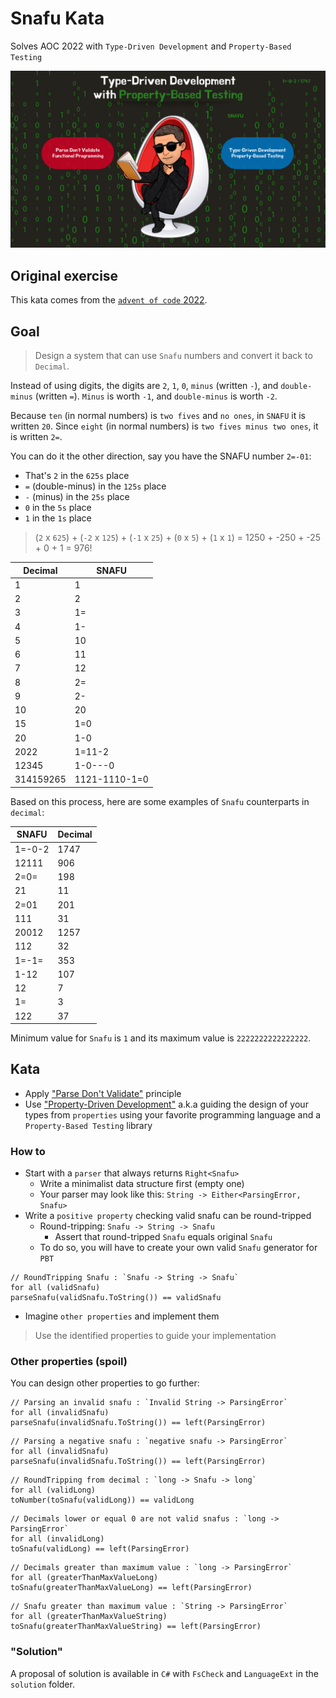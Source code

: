 # Snafu Kata
Solves AOC 2022 with `Type-Driven Development` and `Property-Based Testing`

![Snafu kata](img/snafu-kata.png)

## Original exercise
This kata comes from the [`advent of code` 2022](https://adventofcode.com/2022/day/25).

## Goal
> Design a system that can use `Snafu` numbers and convert it back to `Decimal`.

Instead of using digits, the digits are `2`, `1`, `0`, `minus` (written `-`), and `double-minus` (written `=`). 
`Minus` is worth `-1`, and `double-minus` is worth `-2`.

Because `ten` (in normal numbers) is `two fives` and `no ones`, in `SNAFU` it is written `20`. 
Since `eight` (in normal numbers) is `two fives minus two ones`, it is written `2=`.

You can do it the other direction, say you have the SNAFU number `2=-01`:
- That's `2` in the `625s` place
- `=` (double-minus) in the `125s` place
- `-` (minus) in the `25s` place
- `0` in the `5s` place
- `1` in the `1s` place
> (`2` x `625`) + (`-2` x `125`) + (`-1` x `25`) + (`0` x `5`) + (`1` x `1`) = 1250 + -250 + -25 + 0 + 1 = 976!

| Decimal    | SNAFU         |
|------------|---------------|
| 1          | 1             |
| 2          | 2             |
| 3          | 1=            |
| 4          | 1-            |
| 5          | 10            |
| 6          | 11            |
| 7          | 12            |
| 8          | 2=            |
| 9          | 2-            |
| 10         | 20            |
| 15         | 1=0           |
| 20         | 1-0           |
| 2022       | 1=11-2        |
| 12345      | 1-0---0       |
| 314159265  | 1121-1110-1=0 |

Based on this process, here are some examples of `Snafu` counterparts in `decimal`:

| SNAFU   | Decimal |
|---------|---------|
| 1=-0-2  | 1747    |
| 12111   | 906     |
| 2=0=    | 198     |
| 21      | 11      |
| 2=01    | 201     |
| 111     | 31      |
| 20012   | 1257    |
| 112     | 32      |
| 1=-1=   | 353     |
| 1-12    | 107     |
| 12      | 7       |
| 1=      | 3       |
| 122     | 37      |

Minimum value for `Snafu` is `1` and its maximum value is `2222222222222222`.

## Kata
- Apply ["Parse Don't Validate"](https://xtrem-tdd.netlify.app/Flavours/parse-dont-validate) principle
- Use ["Property-Driven Development"](https://xtrem-tdd.netlify.app/Flavours/pbt) a.k.a guiding the design of your types from `properties` using your favorite programming language and a `Property-Based Testing` library

### How to
- Start with a `parser` that always returns `Right<Snafu>`
    - Write a minimalist data structure first (empty one)
    - Your parser may look like this: `String -> Either<ParsingError, Snafu>`
- Write a `positive property` checking valid snafu can be round-tripped
    - Round-tripping: `Snafu -> String -> Snafu`
        - Assert that round-tripped `Snafu` equals original `Snafu`
    - To do so, you will have to create your own valid `Snafu` generator for `PBT`

```text
// RoundTripping Snafu : `Snafu -> String -> Snafu`
for all (validSnafu)
parseSnafu(validSnafu.ToString()) == validSnafu
```

- Imagine `other properties` and implement them

> Use the identified properties to guide your implementation

### Other properties (spoil)
You can design other properties to go further:

```text
// Parsing an invalid snafu : `Invalid String -> ParsingError`
for all (invalidSnafu)
parseSnafu(invalidSnafu.ToString()) == left(ParsingError)
```

```text
// Parsing a negative snafu : `negative snafu -> ParsingError`
for all (invalidSnafu)
parseSnafu(invalidSnafu.ToString()) == left(ParsingError)
```

```text
// RoundTripping from decimal : `long -> Snafu -> long`
for all (validLong)
toNumber(toSnafu(validLong)) == validLong
```

```text
// Decimals lower or equal 0 are not valid snafus : `long -> ParsingError`
for all (invalidLong)
toSnafu(validLong) == left(ParsingError)
```

```text
// Decimals greater than maximum value : `long -> ParsingError`
for all (greaterThanMaxValueLong)
toSnafu(greaterThanMaxValueLong) == left(ParsingError)
```

```text
// Snafu greater than maximum value : `String -> ParsingError`
for all (greaterThanMaxValueString)
toSnafu(greaterThanMaxValueString) == left(ParsingError)
```

### "Solution"
A proposal of solution is available in `C#` with `FsCheck` and `LanguageExt` in the `solution` folder.